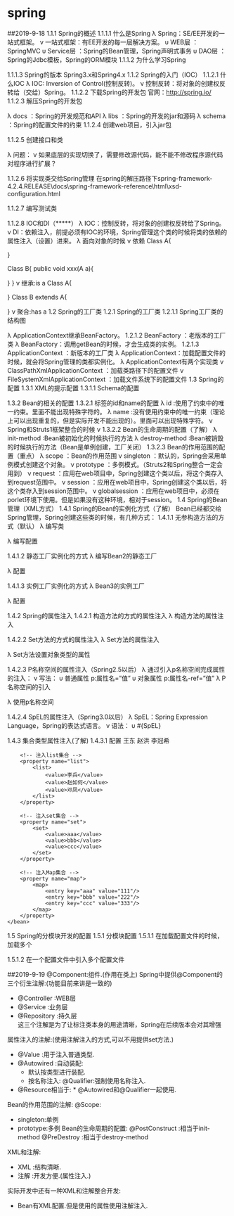 # spring 
##2019-9-18
1.1.1	Spring的概述
1.1.1.1	什么是Spring
λ	Spring：SE/EE开发的一站式框架。
ν	一站式框架：有EE开发的每一层解决方案。
υ	WEB层		：SpringMVC
υ	Service层	：Spring的Bean管理，Spring声明式事务
υ	DAO层		：Spring的Jdbc模板，Spring的ORM模块
1.1.1.2	为什么学习Spring

1.1.1.3	Spring的版本
Spring3.x和Spring4.x
1.1.2	Spring的入门（IOC）
1.1.2.1	什么IOC
λ	IOC: Inversion of Control(控制反转)。
ν	控制反转：将对象的创建权反转给（交给）Spring。
1.1.2.2	下载Spring的开发包
官网：http://spring.io/
1.1.2.3	解压Spring的开发包

λ	docs		：Spring的开发规范和API
λ	libs		：Spring的开发的jar和源码
λ	schema	：Spring的配置文件的约束
1.1.2.4	创建web项目，引入jar包


1.1.2.5	创建接口和类


λ	问题：
ν	如果底层的实现切换了，需要修改源代码，能不能不修改程序源代码对程序进行扩展？

1.1.2.6	将实现类交给Spring管理
在spring的解压路径下spring-framework-4.2.4.RELEASE\docs\spring-framework-reference\html\xsd-configuration.html

1.1.2.7	编写测试类

1.1.2.8	IOC和DI（*****）
λ	IOC：控制反转，将对象的创建权反转给了Spring。
ν	DI：依赖注入，前提必须有IOC的环境，Spring管理这个类的时候将类的依赖的属性注入（设置）进来。
λ	面向对象的时候
ν	依赖
Class A{

}

Class B{
	public void xxx(A a){

}
}
ν	继承:is a
Class A{

}
Class B extends A{

}
ν	聚合:has a
1.2	Spring的工厂类
1.2.1	Spring的工厂类
1.2.1.1	Spring工厂类的结构图

λ	ApplicationContext继承BeanFactory。
1.2.1.2	BeanFactory			：老版本的工厂类
λ	BeanFactory：调用getBean的时候，才会生成类的实例。
1.2.1.3	ApplicationContext	：新版本的工厂类
λ	ApplicationContext：加载配置文件的时候，就会将Spring管理的类都实例化。
λ	ApplicationContext有两个实现类
ν	ClassPathXmlApplicationContext	：加载类路径下的配置文件
ν	FileSystemXmlApplicationContext	：加载文件系统下的配置文件
1.3	Spring的配置
1.3.1	XML的提示配置
1.3.1.1	Schema的配置

1.3.2	Bean的相关的配置
1.3.2.1	<bean>标签的id和name的配置
λ	id		:使用了约束中的唯一约束。里面不能出现特殊字符的。
λ	name	:没有使用约束中的唯一约束（理论上可以出现重复的，但是实际开发不能出现的）。里面可以出现特殊字符。
ν	Spring和Struts1框架整合的时候
ν	<bean name=”/user” class=””/>
1.3.2.2	Bean的生命周期的配置（了解）
λ	init-method		:Bean被初始化的时候执行的方法
λ	destroy-method	:Bean被销毁的时候执行的方法（Bean是单例创建，工厂关闭）
1.3.2.3	Bean的作用范围的配置（重点）
λ	scope			：Bean的作用范围
ν	singleton		：默认的，Spring会采用单例模式创建这个对象。
ν	prototype	：多例模式。（Struts2和Spring整合一定会用到）
ν	request		：应用在web项目中，Spring创建这个类以后，将这个类存入到request范围中。
ν	session		：应用在web项目中，Spring创建这个类以后，将这个类存入到session范围中。
ν	globalsession	：应用在web项目中，必须在porlet环境下使用。但是如果没有这种环境，相对于session。
1.4	Spring的Bean管理（XML方式）
1.4.1	Spring的Bean的实例化方式（了解）
Bean已经都交给Spring管理，Spring创建这些类的时候，有几种方式：
1.4.1.1	无参构造方法的方式（默认）
λ	编写类

λ	编写配置

1.4.1.2	静态工厂实例化的方式
λ	编写Bean2的静态工厂

λ	配置

1.4.1.3	实例工厂实例化的方式
λ	Bean3的实例工厂

λ	配置

1.4.2	Spring的属性注入
1.4.2.1	构造方法的方式的属性注入
λ	构造方法的属性注入

1.4.2.2	Set方法的方式的属性注入
λ	Set方法的属性注入

λ	Set方法设置对象类型的属性

1.4.2.3	P名称空间的属性注入（Spring2.5以后）
λ	通过引入p名称空间完成属性的注入：
ν	写法：
υ	普通属性	p:属性名=”值”
υ	对象属性	p:属性名-ref=”值”
λ	P名称空间的引入

λ	使用p名称空间

1.4.2.4	SpEL的属性注入（Spring3.0以后）
λ	SpEL：Spring Expression Language，Spring的表达式语言。
ν	语法：
υ	#{SpEL}

1.4.3	集合类型属性注入(了解)
1.4.3.1	配置
	<!-- Spring的集合属性的注入============================ -->
	<!-- 注入数组类型 -->
	<bean id="collectionBean" class="com.itheima.spring.demo5.CollectionBean">
		<!-- 数组类型 -->
		<property name="arrs">
			<list>
				<value>王东</value>
				<value>赵洪</value>
				<value>李冠希</value>
			</list>
		</property>
		
		<!-- 注入list集合 -->
		<property name="list">
			<list>
				<value>李兵</value>
				<value>赵如何</value>
				<value>邓凤</value>
			</list>
		</property>
		
		<!-- 注入set集合 -->
		<property name="set">
			<set>
				<value>aaa</value>
				<value>bbb</value>
				<value>ccc</value>
			</set>
		</property>
		
		<!-- 注入Map集合 -->
		<property name="map">
			<map>
				<entry key="aaa" value="111"/>
				<entry key="bbb" value="222"/>
				<entry key="ccc" value="333"/>
			</map>
		</property>
	</bean>
1.5	Spring的分模块开发的配置
1.5.1	分模块配置
1.5.1.1	在加载配置文件的时候，加载多个

1.5.1.2	在一个配置文件中引入多个配置文件

##2019-9-19
 @Component:组件.(作用在类上) 
 Spring中提供@Component的三个衍生注解:(功能目前来讲是一致的) 
 * @Controller :WEB层 
 * @Service  :业务层 
 * @Repository :持久层  
 这三个注解是为了让标注类本身的用途清晰，Spring在后续版本会对其增强 
 
 属性注入的注解:(使用注解注入的方式,可以不用提供set方法.) 
 * @Value  :用于注入普通类型. 
 * @Autowired :自动装配: 
    * 默认按类型进行装配. 
    * 按名称注入: @Qualifier:强制使用名称注入. 
 * @Resource相当于: * @Autowired和@Qualifier一起使用. 
 
Bean的作用范围的注解: 
  @Scope: 
  * singleton:单例 
  * prototype:多例 
Bean的生命周期的配置: 
 @PostConstruct :相当于init-method
 @PreDestroy  :相当于destroy-method 
 
 XML和注解: 
 * XML :结构清晰. 
 * 注解 :开发方便.(属性注入.)  
 
 实际开发中还有一种XML和注解整合开发: 
 * Bean有XML配置.但是使用的属性使用注解注入.
 
 
 
 